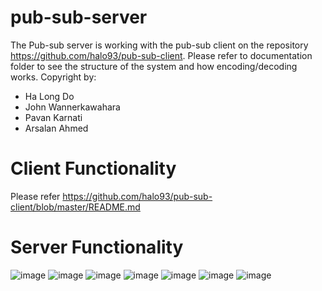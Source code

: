 # pub-sub-server
The Pub-sub server is working with the pub-sub client on the repository https://github.com/halo93/pub-sub-client. Please refer to documentation folder to see the structure of the system and how encoding/decoding works. Copyright by:
- Ha Long Do
- John Wannerkawahara
- Pavan Karnati
- Arsalan Ahmed

# Client Functionality 
Please refer 
https://github.com/halo93/pub-sub-client/blob/master/README.md

# Server Functionality 
![image](https://user-images.githubusercontent.com/18458678/197497128-123a5edd-e841-452f-bb3e-c955edf6fe82.png)
![image](https://user-images.githubusercontent.com/18458678/197497255-3338e7a1-94c6-45f9-98ce-383661a1dfdb.png)
![image](https://user-images.githubusercontent.com/18458678/197497313-66143d6e-d6f7-4821-8bec-37857b5581cf.png)
![image](https://user-images.githubusercontent.com/18458678/197497357-22bbcbd1-b907-4177-9b81-c3c325dd737e.png)
![image](https://user-images.githubusercontent.com/18458678/197497515-b0500f0a-d162-4715-8e65-fbfc8ff9a066.png)
![image](https://user-images.githubusercontent.com/18458678/197497546-187921ac-7394-47bf-bf93-e57d1ba3a5f6.png)
![image](https://user-images.githubusercontent.com/18458678/197497598-05233a26-65f4-42c5-95d8-5ca209959a15.png)
